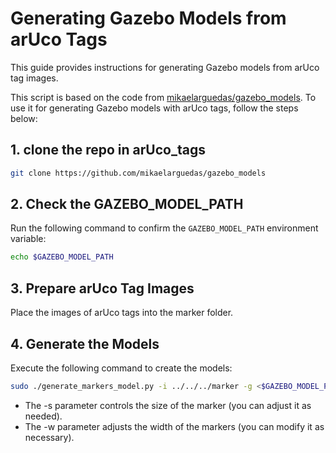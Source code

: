 # Generating Gazebo Models from arUco Tags
This guide provides instructions for generating Gazebo models from arUco tag images.

This script is based on the code from [mikaelarguedas/gazebo_models](https://github.com/mikaelarguedas/gazebo_models). To use it for generating Gazebo models with arUco tags, follow the steps below:
## 1. clone the repo in arUco_tags
  ```bash
  git clone https://github.com/mikaelarguedas/gazebo_models
  ```
## 2. Check the GAZEBO_MODEL_PATH

Run the following command to confirm the `GAZEBO_MODEL_PATH` environment variable:

```bash
echo $GAZEBO_MODEL_PATH
```

## 3. Prepare arUco Tag Images
Place the images of arUco tags into the marker folder.

## 4. Generate the Models
Execute the following command to create the models:

```bash
sudo ./generate_markers_model.py -i ../../../marker -g <$GAZEBO_MODEL_PATH> -s 500 -w 100
```

- The -s parameter controls the size of the marker (you can adjust it as needed).
- The -w parameter adjusts the width of the markers (you can modify it as necessary).
